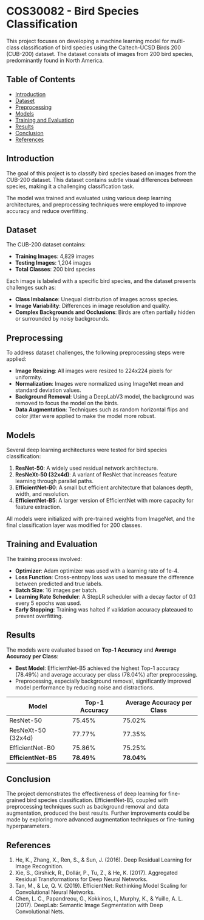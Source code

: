 # COS30082 - Bird Species Classification

This project focuses on developing a machine learning model for multi-class classification of bird species using the Caltech-UCSD Birds 200 (CUB-200) dataset. The dataset consists of images from 200 bird species, predominantly found in North America.

## Table of Contents
- [Introduction](#introduction)
- [Dataset](#dataset)
- [Preprocessing](#preprocessing)
- [Models](#models)
- [Training and Evaluation](#training-and-evaluation)
- [Results](#results)
- [Conclusion](#conclusion)
- [References](#references)

## Introduction
The goal of this project is to classify bird species based on images from the CUB-200 dataset. This dataset contains subtle visual differences between species, making it a challenging classification task.

The model was trained and evaluated using various deep learning architectures, and preprocessing techniques were employed to improve accuracy and reduce overfitting.

## Dataset
The CUB-200 dataset contains:
- **Training Images**: 4,829 images
- **Testing Images**: 1,204 images
- **Total Classes**: 200 bird species

Each image is labeled with a specific bird species, and the dataset presents challenges such as:
- **Class Imbalance**: Unequal distribution of images across species.
- **Image Variability**: Differences in image resolution and quality.
- **Complex Backgrounds and Occlusions**: Birds are often partially hidden or surrounded by noisy backgrounds.

## Preprocessing
To address dataset challenges, the following preprocessing steps were applied:
- **Image Resizing**: All images were resized to 224x224 pixels for uniformity.
- **Normalization**: Images were normalized using ImageNet mean and standard deviation values.
- **Background Removal**: Using a DeepLabV3 model, the background was removed to focus the model on the birds.
- **Data Augmentation**: Techniques such as random horizontal flips and color jitter were applied to make the model more robust.

## Models
Several deep learning architectures were tested for bird species classification:
1. **ResNet-50**: A widely used residual network architecture.
2. **ResNeXt-50 (32x4d)**: A variant of ResNet that increases feature learning through parallel paths.
3. **EfficientNet-B0**: A small but efficient architecture that balances depth, width, and resolution.
4. **EfficientNet-B5**: A larger version of EfficientNet with more capacity for feature extraction.

All models were initialized with pre-trained weights from ImageNet, and the final classification layer was modified for 200 classes.

## Training and Evaluation
The training process involved:
- **Optimizer**: Adam optimizer was used with a learning rate of 1e-4.
- **Loss Function**: Cross-entropy loss was used to measure the difference between predicted and true labels.
- **Batch Size**: 16 images per batch.
- **Learning Rate Scheduler**: A StepLR scheduler with a decay factor of 0.1 every 5 epochs was used.
- **Early Stopping**: Training was halted if validation accuracy plateaued to prevent overfitting.

## Results
The models were evaluated based on **Top-1 Accuracy** and **Average Accuracy per Class**:
- **Best Model**: EfficientNet-B5 achieved the highest Top-1 accuracy (78.49%) and average accuracy per class (78.04%) after preprocessing.
- Preprocessing, especially background removal, significantly improved model performance by reducing noise and distractions.

| Model               | Top-1 Accuracy | Average Accuracy per Class |
|---------------------|----------------|-----------------------------|
| ResNet-50           | 75.45%         | 75.02%                      |
| ResNeXt-50 (32x4d)  | 77.77%         | 77.35%                      |
| EfficientNet-B0     | 75.86%         | 75.25%                      |
| **EfficientNet-B5** | **78.49%**     | **78.04%**                  |

## Conclusion
The project demonstrates the effectiveness of deep learning for fine-grained bird species classification. EfficientNet-B5, coupled with preprocessing techniques such as background removal and data augmentation, produced the best results. Further improvements could be made by exploring more advanced augmentation techniques or fine-tuning hyperparameters.

## References
1. He, K., Zhang, X., Ren, S., & Sun, J. (2016). Deep Residual Learning for Image Recognition.
2. Xie, S., Girshick, R., Dollár, P., Tu, Z., & He, K. (2017). Aggregated Residual Transformations for Deep Neural Networks.
3. Tan, M., & Le, Q. V. (2019). EfficientNet: Rethinking Model Scaling for Convolutional Neural Networks.
4. Chen, L. C., Papandreou, G., Kokkinos, I., Murphy, K., & Yuille, A. L. (2017). DeepLab: Semantic Image Segmentation with Deep Convolutional Nets.
